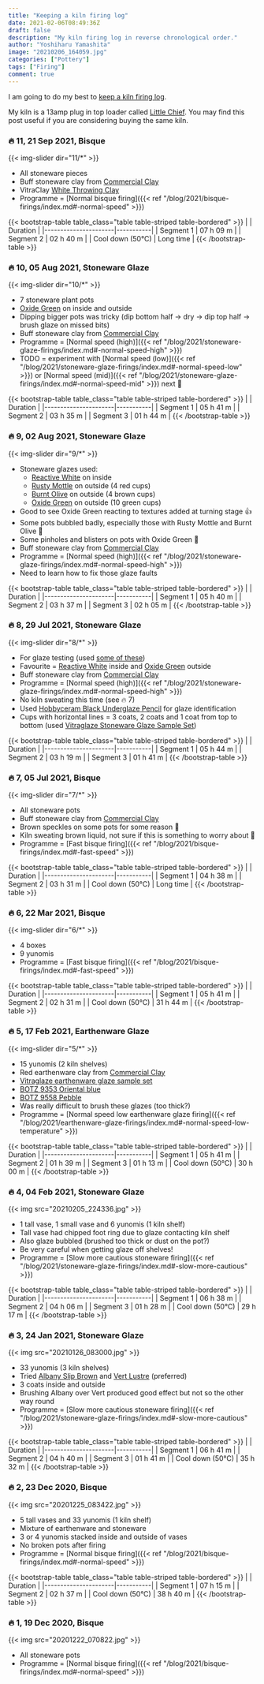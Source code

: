 ```yaml
---
title: "Keeping a kiln firing log"
date: 2021-02-06T08:49:36Z
draft: false
description: "My kiln firing log in reverse chronological order."
author: "Yoshiharu Yamashita"
image: "20210206_164059.jpg"
categories: ["Pottery"]
tags: ["Firing"]
comment: true
---
```


I am going to do my best to [keep a kiln firing log](https://alongthelanes.com/2019/11/26/keeping-a-kiln-log-free-template/).

My kiln is a 13amp plug in top loader called [Little Chief](https://northernkilns.com/plug-in-kilns/). You may find this post useful if you are considering buying the same kiln.

### :fire: 11, 21 Sep 2021, Bisque

{{< img-slider dir="11/*" >}}

- All stoneware pieces
- Buff stoneware clay from [Commercial Clay](http://www.commercialclay.co.uk/)
- VitraClay [White Throwing Clay](https://www.hot-clay.com/vitraclay-premium-white-throwing-clay-high-fire.html)
- Programme = [Normal bisque firing]({{< ref "/blog/2021/bisque-firings/index.md#-normal-speed" >}})

{{< bootstrap-table table_class="table table-striped table-bordered" >}}
|                      | Duration  |
|----------------------|-----------|
| Segment 1            | 07 h 09 m |
| Segment 2            | 02 h 40 m |
| Cool down (50&deg;C) | Long time |
{{< /bootstrap-table >}}

### :fire: 10, 05 Aug 2021, Stoneware Glaze

{{< img-slider dir="10/*" >}}

- 7 stoneware plant pots
- [Oxide Green](https://www.hot-clay.com/vitraglaze-stoneware-glaze-oxide-green-5371.html) on inside and outside
- Dipping bigger pots was tricky (dip bottom half -> dry -> dip top half -> brush glaze on missed bits)
- Buff stoneware clay from [Commercial Clay](http://www.commercialclay.co.uk/)
- Programme = [Normal speed (high)]({{< ref "/blog/2021/stoneware-glaze-firings/index.md#-normal-speed-high" >}})
- TODO = experiment with [Normal speed (low)]({{< ref "/blog/2021/stoneware-glaze-firings/index.md#-normal-speed-low" >}}) or [Normal speed (mid)]({{< ref "/blog/2021/stoneware-glaze-firings/index.md#-normal-speed-mid" >}}) next :memo:

{{< bootstrap-table table_class="table table-striped table-bordered" >}}
|                      | Duration  |
|----------------------|-----------|
| Segment 1            | 05 h 41 m |
| Segment 2            | 03 h 35 m |
| Segment 3            | 01 h 44 m |
{{< /bootstrap-table >}}

### :fire: 9, 02 Aug 2021, Stoneware Glaze

{{< img-slider dir="9/*" >}}

- Stoneware glazes used:
  - [Reactive White](https://www.hot-clay.com/vitraglaze-stoneware-glaze-toasty-brown-5347.html) on inside
  - [Rusty Mottle](https://www.hot-clay.com/vitraglaze-stoneware-glaze-rusty-mottle-5343.html) on outside (4 red cups)
  - [Burnt Olive](https://www.hot-clay.com/vitraglaze-stoneware-glaze-burnt-olive-5332.html) on outside (4 brown cups)
  - [Oxide Green](https://www.hot-clay.com/vitraglaze-stoneware-glaze-oxide-green-5371.html) on outside (10 green cups)
- Good to see Oxide Green reacting to textures added at turning stage :thumbsup:
- Some pots bubbled badly, especially those with Rusty Mottle and Burnt Olive :thinking:
- Some pinholes and blisters on pots with Oxide Green :thinking:
- Buff stoneware clay from [Commercial Clay](http://www.commercialclay.co.uk/)
- Programme = [Normal speed (high)]({{< ref "/blog/2021/stoneware-glaze-firings/index.md#-normal-speed-high" >}})
- Need to learn how to fix those glaze faults

{{< bootstrap-table table_class="table table-striped table-bordered" >}}
|                      | Duration  |
|----------------------|-----------|
| Segment 1            | 05 h 40 m |
| Segment 2            | 03 h 37 m |
| Segment 3            | 02 h 05 m |
{{< /bootstrap-table >}}

### :fire: 8, 29 Jul 2021, Stoneware Glaze

{{< img-slider dir="8/*" >}}

- For glaze testing (used [some of these](https://www.hot-clay.com/glaze-slip/stoneware-glazes/vitraglaze-stoneware-glazes.html))
- Favourite = [Reactive White](https://www.hot-clay.com/vitraglaze-stoneware-glaze-toasty-brown-5347.html) inside and [Oxide Green](https://www.hot-clay.com/vitraglaze-stoneware-glaze-oxide-green-5371.html) outside
- Buff stoneware clay from [Commercial Clay](http://www.commercialclay.co.uk/)
- Programme = [Normal speed (high)]({{< ref "/blog/2021/stoneware-glaze-firings/index.md#-normal-speed-high" >}})
- No kiln sweating this time (see :fire: 7)
- Used [Hobbyceram Black Underglaze Pencil](https://www.hot-clay.com/hobbyceram-black-underglaze-pencil.html) for glaze identification
- Cups with horizontal lines = 3 coats, 2 coats and 1 coat from top to bottom (used [Vitraglaze Stoneware Glaze Sample Set](https://www.hot-clay.com/catalog/product/view/id/3853/s/vitraglaze-stoneware-glaze-sample-set/category/213/))

{{< bootstrap-table table_class="table table-striped table-bordered" >}}
|                      | Duration  |
|----------------------|-----------|
| Segment 1            | 05 h 44 m |
| Segment 2            | 03 h 19 m |
| Segment 3            | 01 h 41 m |
{{< /bootstrap-table >}}

### :fire: 7, 05 Jul 2021, Bisque

{{< img-slider dir="7/*" >}}

- All stoneware pots
- Buff stoneware clay from [Commercial Clay](http://www.commercialclay.co.uk/)
- Brown speckles on some pots for some reason :thinking:
- Kiln sweating brown liquid, not sure if this is something to worry about :thinking:
- Programme = [Fast bisque firing]({{< ref "/blog/2021/bisque-firings/index.md#-fast-speed" >}})

{{< bootstrap-table table_class="table table-striped table-bordered" >}}
|                      | Duration  |
|----------------------|-----------|
| Segment 1            | 04 h 38 m |
| Segment 2            | 03 h 31 m |
| Cool down (50&deg;C) | Long time |
{{< /bootstrap-table >}}

### :fire: 6, 22 Mar 2021, Bisque

{{< img-slider dir="6/*" >}}

- 4 boxes
- 9 yunomis
- Programme = [Fast bisque firing]({{< ref "/blog/2021/bisque-firings/index.md#-fast-speed" >}})

{{< bootstrap-table table_class="table table-striped table-bordered" >}}
|                      | Duration  |
|----------------------|-----------|
| Segment 1            | 05 h 41 m |
| Segment 2            | 02 h 31 m |
| Cool down (50&deg;C) | 31 h 44 m |
{{< /bootstrap-table >}}

### :fire: 5, 17 Feb 2021, Earthenware Glaze

{{< img-slider dir="5/*" >}}

- 15 yunomis (2 kiln shelves)
- Red earthenware clay from [Commercial Clay](http://www.commercialclay.co.uk/)
- [Vitraglaze earthenware glaze sample set](https://www.hot-clay.com/vitraglaze-earthenware-glaze-sample-set.html)
- [BOTZ 9353 Oriental blue](https://www.botz-glasuren.de/en/productoverview/9353/Orientblau/47)
- [BOTZ 9558 Pebble](https://www.botz-glasuren.de/en/productoverview/9558/Kiesel/231)
- Was really difficult to brush these glazes (too thick?)
- Programme = [Normal speed low earthenware glaze firing]({{< ref "/blog/2021/earthenware-glaze-firings/index.md#-normal-speed-low-temperature" >}})

{{< bootstrap-table table_class="table table-striped table-bordered" >}}
|                      | Duration  |
|----------------------|-----------|
| Segment 1            | 05 h 41 m |
| Segment 2            | 01 h 39 m |
| Segment 3            | 01 h 13 m |
| Cool down (50&deg;C) | 30 h 00 m |
{{< /bootstrap-table >}}

### :fire: 4, 04 Feb 2021, Stoneware Glaze

{{< img src="20210205_224336.jpg" >}}

- 1 tall vase, 1 small vase and 6 yunomis (1 kiln shelf)
- Tall vase had chipped foot ring due to glaze contacting kiln shelf
- Also glaze bubbled (brushed too thick or dust on the pot?)
- Be very careful when getting glaze off shelves!
- Programme = [Slow more cautious stoneware firing]({{< ref "/blog/2021/stoneware-glaze-firings/index.md#-slow-more-cautious" >}})

{{< bootstrap-table table_class="table table-striped table-bordered" >}}
|                      | Duration  |
|----------------------|-----------|
| Segment 1            | 06 h 38 m |
| Segment 2            | 04 h 06 m |
| Segment 3            | 01 h 28 m |
| Cool down (50&deg;C) | 29 h 17 m |
{{< /bootstrap-table >}}

### :fire: 3, 24 Jan 2021, Stoneware Glaze

{{< img src="20210126_083000.jpg" >}}

- 33 yunomis (3 kiln shelves)
- Tried [Albany Slip Brown](https://www.bluematchbox.co.uk/amaco-potters-choice-albany-slip-brown.html) and [Vert Lustre](https://www.bluematchbox.co.uk/amaco-potters-choice-vert-lustre.html) (preferred)
- 3 coats inside and outside
- Brushing Albany over Vert produced good effect but not so the other way round
- Programme = [Slow more cautious stoneware firing]({{< ref "/blog/2021/stoneware-glaze-firings/index.md#-slow-more-cautious" >}})

{{< bootstrap-table table_class="table table-striped table-bordered" >}}
|                      | Duration  |
|----------------------|-----------|
| Segment 1            | 06 h 41 m |
| Segment 2            | 04 h 40 m |
| Segment 3            | 01 h 41 m |
| Cool down (50&deg;C) | 35 h 32 m |
{{< /bootstrap-table >}}

### :fire: 2, 23 Dec 2020, Bisque

{{< img src="20201225_083422.jpg" >}}

- 5 tall vases and 33 yunomis (1 kiln shelf)
- Mixture of earthenware and stoneware
- 3 or 4 yunomis stacked inside and outside of vases
- No broken pots after firing
- Programme = [Normal bisque firing]({{< ref "/blog/2021/bisque-firings/index.md#-normal-speed" >}})

{{< bootstrap-table table_class="table table-striped table-bordered" >}}
|                      | Duration  |
|----------------------|-----------|
| Segment 1            | 07 h 15 m |
| Segment 2            | 02 h 37 m |
| Cool down (50&deg;C) | 38 h 40 m |
{{< /bootstrap-table >}}

### :fire: 1, 19 Dec 2020, Bisque

{{< img src="20201222_070822.jpg" >}}

- All stoneware pots
- Programme = [Normal bisque firing]({{< ref "/blog/2021/bisque-firings/index.md#-normal-speed" >}})